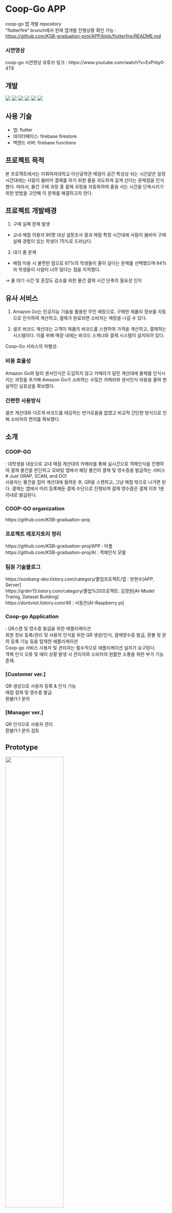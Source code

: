 # Coop-Go APP
coop-go 앱 개발 repository
</br>
"flutterfire" brunch에서 현재 앱개발 진행상황 확인 가능 : https://github.com/KSB-graduation-proj/APP/blob/flutterfire/README.md

<h3>시연영상</h3>
coop-go 시연영상 유튜브 링크 : https://www.youtube.com/watch?v=ExPrby0-4T8
</br>

## 개발 
<img src="https://img.shields.io/badge/Android-green?style=for-the-badge&logo=Android&logoColor=black"/></a>
<img src="https://img.shields.io/badge/Ios-pink?style=for-the-badge&logo=Ios&logoColor=black"/></a>
<img src="https://img.shields.io/badge/Flutter-blue?style=for-the-badge&logo=Flutter&logoColor=black"/></a>
<img src="https://img.shields.io/badge/Dart-orange?style=for-the-badge&logo=Dart&logoColor=black"/></a>
<img src="https://img.shields.io/badge/Firebase-yellow?style=for-the-badge&logo=Firebase&logoColor=black"/></a>
<img src="https://img.shields.io/badge/Node.js-green?style=for-the-badge&logo=Node.js&logoColor=white"/></a>

## 사용 기술
- 앱: flutter
- 데이터베이스: firebase firestore
- 백엔드 서버: firebase functions 

## 프로젝트 목적
본 프로젝트에서는 이화여자대학교 아산공학관 매점이 공간 특성상 쉬는 시간같은 일정 시간대에는 사람이 붐비어 결제를 하기 위한 줄을 과도하게 길게 선다는 문제점을 인식했다. 따라서, 물건 구매 과정 중 결제 과정을 자동화하여 줄을 서는 시간을 단축시키기 위한 방법을 고안해 이 문제를 해결하고자 한다.


## 프로젝트 개발배경
1. 구매 실패 문제 발생</br> 
- 교내 매점 이용자 90명 대상 설문조사 결과 매점 특정 시간대에 사람이 붐비어 구매 실패 경험이 있는 학생이 75%로 드러났다.</br>

2. 대기 줄 문제</br>
- 매점 이용 시 불편한 점으로 67%의 학생들이 줄이 길다는 문제를 선택했으며 64%의 학생들이 사람이 너무 많다는 점을 지적했다.</br>

→ 줄 대기 시간 및 혼잡도 감소를 위한 물건 결제 시간 단축의 필요성 인지</br>



## 유사 서비스 

1. Amazon Go는 인공지능 기술을 활용한 무인 매장으로, 구매한 제품의 정보를 자동으로 인식하여 계산하고, 결제가 완료되면 소비자는 매장을 나갈 수 있다.</br>

2. 셀프 바코드 계산대는 고객이 제품의 바코드를 스캔하여 가격을 계산하고, 결제하는 시스템이다. 이를 위해 매장 내에는 바코드 스캐너와 결제 시스템이 설치되어 있다.</br>

Coop-Go 서비스의 차별성:

<h3>비용 효율성</h3>

Amazon Go와 달리 센서인식은 도입하지 않고 카메라가 달린 계산대에 물체를 인식시키는 과정을 추가해 Amazon Go가 소비하는 수많은 카메라와 센서인식 비용을 줄여 현실적인 실효성을 확보했다. 

<h3>간편한 사용방식</h3>

셀프 계산대와 다르게 바코드를 태깅하는 번거로움을 없앴고 비교적 간단한 방식으로 인해 소비자의 편의를 확보했다.</br>

## 소개
<h3> COOP-GO </h3>
: 대학생을 대상으로 교내 매점 계산대의 카메라를 통해 실시간으로 객체인식을 진행하여 결제 물건을 판단하고 모바일 앱에서 해당 물건의 결제 및 영수증을 발급하는 서비스
</br>
# Just GRAP, SCAN, and GO! 
</br>
사용자는 물건을 집어 계산대에 올려둔 후, QR을 스캔하고, 그냥 매점 밖으로 나가면 된다.
결제는 앱에서 미리 등록해둔 결제 수단으로 진행되며 결제 영수증은 결제 이후 1분 이내로 발급된다.

<h3> COOP-GO organization </h3>
https://github.com/KSB-graduation-proj

<h3> 프로젝트 레포지토리 정리 </h3>
https://github.com/KSB-graduation-proj/APP : 어플 </br>
https://github.com/KSB-graduation-proj/AI : 객체인식 모델

<h3> 팀원 기술블로그 </h3>
https://soobang-dev.tistory.com/category/졸업프로젝트/앱 : 방현수[APP, Server] </br>
https://grdnr13.tistory.com/category/졸업%20프로젝트: 김정원[AI-Model Trainig, Dataset Building]</br> 
https://dontvisit.tistory.com/49 : 서동은[AI-Raspberry pi]</br>


<h3> Coop-go Application </h3>
: QR스캔 및 영수증 발급을 위한 애플리케이션
</br>
회원 정보 등록/관리 및 사용자 인식을 위한 QR 생성/인식, 결제영수증 발급, 환불 및 문의 등록 기능 등을 탑재한 애플리케이션
</br>
Coop-go 서비스 사용자 및 관리자는 필수적으로 애플리케이션 설치가 요구된다.
</br>
객체 인식 오류 및 에러 상황 발생 시 관리자와 소비자의 원활한 소통을 위한 부가 기능 존재.
</br>

<h3>[Customer ver.]</h3>
QR 생성으로 사용자 등록 & 인식 기능</br>
매점 결제 및 영수증 발급 </br>
환불/1:1 문의 </br>

<h3>[Manager ver.]</h3>
QR 인식으로 사용자 관리</br>
환불/1:1 문의 검토</br>

## Prototype
<img src = https://user-images.githubusercontent.com/90560533/204531213-05b78ce9-c3fc-416c-aaab-13942cb8cb83.png width="60%" height="60%">

## 시스템 아키텍쳐
![아키텍쳐](https://github.com/KSB-graduation-proj/APP/assets/90560533/21b4a76c-094a-4901-a8df-fdadffe8bcac)

## 포스터
![그로쓰_02_김서방_2022-05-19_포스터_방현수.pdf](https://github.com/KSB-graduation-proj/APP/files/11524209/_02_._2022-05-19_._.pdf)

## 팀원
Coop-go app 개발 팀원
|방현수|
|:---:|
|Frontend&Backend|

